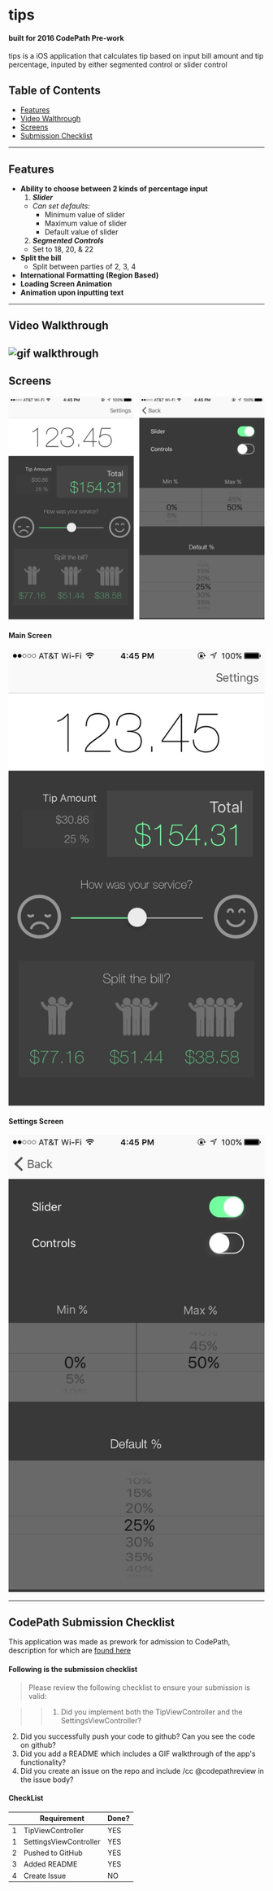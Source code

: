 # tips
#### built for 2016 CodePath Pre-work

tips is a iOS application that calculates tip based on input bill amount and tip percentage, inputed by either segmented control or slider control

## Table of Contents
* [Features](#features)
* [Video Walthrough](#video)
* [Screens](#screens)
* [Submission Checklist](#checklist)

---
<a id="features"></a>
## **Features**
* **Ability to choose between 2 kinds of percentage input**
  1. ***Slider***
    * *Can set defaults:*
      * Minimum value of slider
      * Maximum value of slider
      * Default value of slider
  2. ***Segmented Controls***
    * Set to 18, 20, & 22
* **Split the bill**
  *  Split between parties of 2, 3, 4
* **International Formatting (Region Based)**
* **Loading Screen Animation**
* **Animation upon inputting text**

---
<a id="video"></a>
## **Video Walkthrough**
![gif walkthrough](fullVideoCap.gif)
---
<a id="screens"></a>
## **Screens**

![both screens](ScreensFull.png)

#### Main Screen
![screen one](IMG_4737.jpg)

#### Settings Screen
![screen two](IMG_4738.jpg)

---
<a id="checklist"></a>
## **CodePath Submission Checklist**
This application was made as prework for admission to CodePath, description for which are [found here](http://courses.codepath.com/snippets/intro_to_ios/prework.md)

#### Following is the submission checklist
> Please review the following checklist to ensure your submission is valid:

>> 1. Did you implement both the TipViewController and the SettingsViewController?
2. Did you successfully push your code to github? Can you see the code on github?
3. Did you add a README which includes a GIF walkthrough of the app's functionality?
4. Did you create an issue on the repo and include /cc @codepathreview in the issue body?

#### CheckList
|  | Requirement | Done? |
|---|-------------|-------|
| 1 | TipViewController | YES |
| 1 | SettingsViewController | YES |
| 2 | Pushed to GitHub | YES |
| 3 | Added README | YES |
| 4 | Create Issue | NO |
